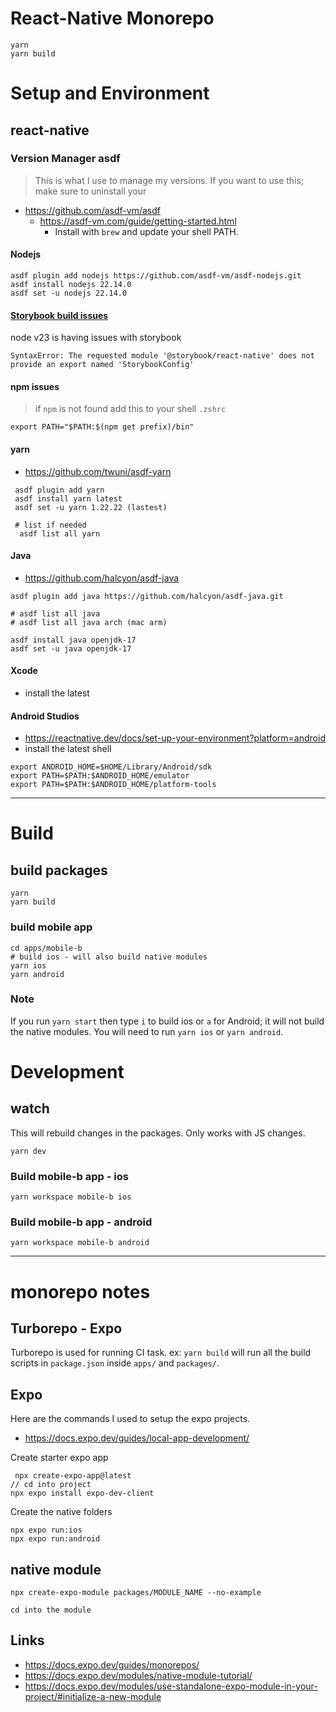 # React-Native Monorepo

```
yarn
yarn build
```

# Setup and Environment

## react-native

### Version Manager asdf
> This is what I use to manage my versions. If you want to use this; make sure to uninstall your 
- https://github.com/asdf-vm/asdf
	- https://asdf-vm.com/guide/getting-started.html
		- Install with `brew` and update your shell PATH. 
#### Nodejs

```
asdf plugin add nodejs https://github.com/asdf-vm/asdf-nodejs.git
asdf install nodejs 22.14.0
asdf set -u nodejs 22.14.0
```
#### [Storybook build issues ](https://github.com/storybookjs/storybook/issues/21981#issuecomment-2667367067)
node v23 is having issues with storybook
```
SyntaxError: The requested module '@storybook/react-native' does not provide an export named 'StorybookConfig'
```
#### npm issues
> if `npm` is not found add this to your shell 
> `.zshrc`
```
export PATH="$PATH:$(npm get prefix)/bin"
```

#### yarn 
- https://github.com/twuni/asdf-yarn

```
 asdf plugin add yarn
 asdf install yarn latest
 asdf set -u yarn 1.22.22 (lastest)

 # list if needed
  asdf list all yarn
 ```

#### Java
- https://github.com/halcyon/asdf-java
```
asdf plugin add java https://github.com/halcyon/asdf-java.git

# asdf list all java
# asdf list all java arch (mac arm)

asdf install java openjdk-17
asdf set -u java openjdk-17
```

#### Xcode
- install the latest 
#### Android Studios 
- https://reactnative.dev/docs/set-up-your-environment?platform=android
- install the latest 
shell 
```
export ANDROID_HOME=$HOME/Library/Android/sdk  
export PATH=$PATH:$ANDROID_HOME/emulator  
export PATH=$PATH:$ANDROID_HOME/platform-tools
```

---

# Build

## build packages
```
yarn
yarn build
```

 ### build mobile app
 ```
 cd apps/mobile-b
 # build ios - will also build native modules
 yarn ios
 yarn android
```

### Note
If you run `yarn start` then type `i` to build ios or `a` for Android; it will not build the native modules. You will need to run `yarn ios` or `yarn android`.


# Development 

## watch
This will rebuild changes in the packages. Only works with JS changes.
```
yarn dev
```

### Build mobile-b app -  ios
```
yarn workspace mobile-b ios
```

### Build mobile-b app -  android
```
yarn workspace mobile-b android
```

---

# monorepo notes

## Turborepo - Expo
Turborepo is used for running CI task. 
ex: `yarn build` will run all the build scripts in `package.json` inside `apps/` and `packages/`. 


## Expo 
Here are the commands I used to setup the expo projects. 
- https://docs.expo.dev/guides/local-app-development/

Create starter expo app
```
 npx create-expo-app@latest
// cd into project
npx expo install expo-dev-client
```


Create the native folders 
```
npx expo run:ios
npx expo run:android
```


## native module 

```
npx create-expo-module packages/MODULE_NAME --no-example

cd into the module 
```

## Links
- https://docs.expo.dev/guides/monorepos/
- https://docs.expo.dev/modules/native-module-tutorial/
- https://docs.expo.dev/modules/use-standalone-expo-module-in-your-project/#initialize-a-new-module




